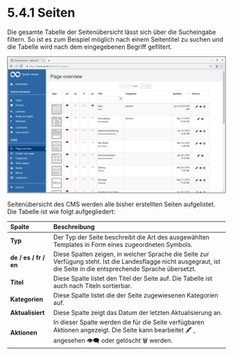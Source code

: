 # 5.4.1 Seiten

Die gesamte Tabelle der Seitenübersicht lässt sich über die Sucheingabe filtern. So ist es zum Beispiel möglich nach einem Seitentitel zu suchen und die Tabelle wird nach dem eingegebenen Begriff gefiltert.

![](../../../.gitbook/assets/5.2.1.png)

Seitenübersicht des CMS werden alle bisher erstellten Seiten aufgelistet. Die Tabelle ist wie folgt aufgegliedert:

| **Spalte**  | Beschreibung  |
| :--- | :--- |
| **Typ** | Der Typ der Seite beschreibt die Art des ausgewählten Templates in Form eines zugeordneten Symbols. |
| **de / es / fr / en**  | Diese Spalten zeigen, in welcher Sprache die Seite zur Verfügung steht. Ist die Landesflagge nicht ausgegraut, ist die Seite in die entsprechende Sprache übersetzt.  |
| **Titel**  | Diese Spalte listet den Titel der Seite auf. Die Tabelle ist auch nach Titeln sortierbar.   |
| **Kategorien**  | Diese Spalte listet die der Seite zugewiesenen Kategorien auf. |
| **Aktualisiert**  | Diese Spalte zeigt das Datum der letzten Aktualisierung an.  |
| **Aktionen**  | In dieser Spalte werden die für die Seite verfügbaren Aktionen angezeigt. Die Seite kann bearbeitet 🖋 , angesehen 👁🗨 oder gelöscht 🗑 werden.  |

